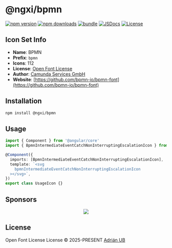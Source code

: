 # @ngxi/bpmn

[![npm version][npm-version-src]][npm-version-href]
[![npm downloads][npm-downloads-src]][npm-downloads-href]
[![bundle][bundle-src]][bundle-href]
[![JSDocs][jsdocs-src]][jsdocs-href]
[![License][license-src]][license-href]

## Icon Set Info

- **Name**: BPMN
- **Prefix**: `bpmn`
- **Icons**: 112
- **License**: [Open Font License](https://github.com/bpmn-io/bpmn-font/blob/master/LICENSE)
- **Author**: [Camunda Services GmbH](https://github.com/bpmn-io/bpmn-font)
- **Website**: [https://github.com/bpmn-io/bpmn-font](https://github.com/bpmn-io/bpmn-font)

## Installation

```sh
npm install @ngxi/bpmn
```

## Usage

```ts
import { Component } from '@angular/core'
import { BpmnIntermediateEventCatchNonInterruptingEscalationIcon } from '@ngxi/bpmn'

@Component({
  imports: [BpmnIntermediateEventCatchNonInterruptingEscalationIcon],
  template: `<svg
    bpmnIntermediateEventCatchNonInterruptingEscalationIcon
  ></svg>`,
})
export class UsageIcon {}
```

## Sponsors

<p align="center">
  <a href="https://cdn.jsdelivr.net/gh/adrian-ub/static/sponsors.svg">
    <img src='https://cdn.jsdelivr.net/gh/adrian-ub/static/sponsors.svg'/>
  </a>
</p>

## License

Open Font License License © 2025-PRESENT [Adrián UB](https://github.com/adrian-ub)

<!-- Badges -->

[npm-version-src]: https://img.shields.io/npm/v/@ngxi/bpmn?style=flat&colorA=080f12&colorB=1fa669
[npm-version-href]: https://npmjs.com/package/@ngxi/bpmn
[npm-downloads-src]: https://img.shields.io/npm/dm/@ngxi/bpmn?style=flat&colorA=080f12&colorB=1fa669
[npm-downloads-href]: https://npmjs.com/package/@ngxi/bpmn
[bundle-src]: https://img.shields.io/bundlephobia/minzip/@ngxi/bpmn?style=flat&colorA=080f12&colorB=1fa669&label=minzip
[bundle-href]: https://bundlephobia.com/result?p=@ngxi/bpmn
[license-src]: https://img.shields.io/npm/l/@ngxi/bpmn?style=flat&colorA=080f12&colorB=1fa669
[license-href]: https://github.com/adrian-ub/ngxi/blob/main/LICENSE
[jsdocs-src]: https://img.shields.io/badge/jsdocs-reference-080f12?style=flat&colorA=080f12&colorB=1fa669
[jsdocs-href]: https://www.jsdocs.io/package/@ngxi/bpmn
